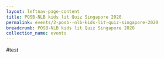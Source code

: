 ```yaml
---
layout: leftnav-page-content
title: POSB-NLB kids lit Quiz Singapore 2020
permalink: events/2-posb--nlb-kids-lit-quiz-singapore-2020
breadcrumb: POSB-NLB kids lit Quiz Singapore 2020
collection_name: events
---
```


#test